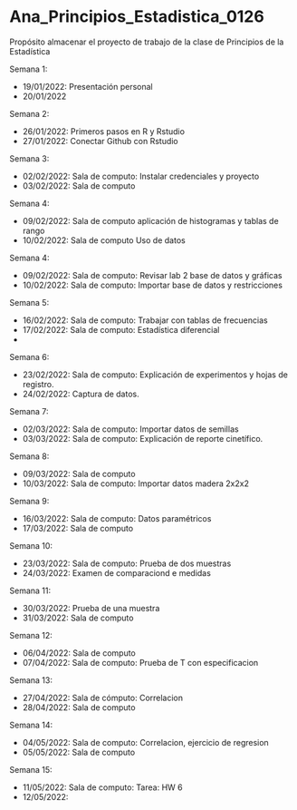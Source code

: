 # Ana_Principios_Estadistica_0126
Propósito almacenar el proyecto de trabajo de la clase de Principios de la Estadística

Semana 1:
+ 19/01/2022: Presentación personal
+ 20/01/2022

Semana 2:
+ 26/01/2022: Primeros pasos en R y Rstudio
+ 27/01/2022: Conectar Github con Rstudio

Semana 3:
+ 02/02/2022: Sala de computo: Instalar credenciales y proyecto
+ 03/02/2022: Sala de computo 

Semana 4:
+ 09/02/2022: Sala de computo aplicación de histogramas y tablas de rango
+ 10/02/2022: Sala de computo Uso de datos

Semana 4:
+ 09/02/2022: Sala de computo: Revisar lab 2 base de datos y gráficas
+ 10/02/2022: Sala de computo: Importar base de datos y restricciones

Semana 5:
+ 16/02/2022: Sala de computo: Trabajar con tablas de frecuencias
+ 17/02/2022: Sala de computo: Estadística diferencial
+ 
Semana 6:
+ 23/02/2022: Sala de computo: Explicación de experimentos y hojas de registro.
+ 24/02/2022: Captura de datos.

Semana 7:
+ 02/03/2022: Sala de computo: Importar datos de semillas
+ 03/03/2022: Sala de computo: Explicación de reporte cinetífico.

Semana 8:
+ 09/03/2022: Sala de computo
+ 10/03/2022: Sala de computo: Importar datos madera 2x2x2

Semana 9:
+ 16/03/2022: Sala de computo: Datos paramétricos
+ 17/03/2022: Sala de computo

Semana 10:
+ 23/03/2022: Sala de computo: Prueba de dos muestras
+ 24/03/2022: Examen de comparaciond e medidas

Semana 11:
+ 30/03/2022: Prueba de una muestra
+ 31/03/2022: Sala de computo

Semana 12:
+ 06/04/2022: Sala de computo
+ 07/04/2022: Sala de computo: Prueba de T con especificacion

Semana 13:
+ 27/04/2022: Sala de cómputo: Correlacion
+ 28/04/2022: Sala de computo

Semana 14:
+ 04/05/2022: Sala de computo: Correlacion, ejercicio de regresion
+ 05/05/2022: Sala de computo

Semana 15:
+ 11/05/2022: Sala de computo: Tarea: HW 6
+ 12/05/2022:

